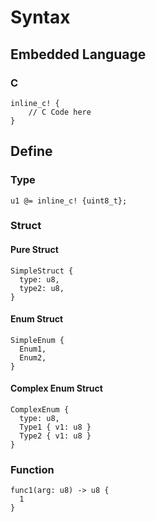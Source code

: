 # Syntax

## Embedded Language

### C

```
inline_c! {
    // C Code here
}
```

## Define

### Type

```
u1 @= inline_c! {uint8_t};
```

### Struct

#### Pure Struct

```
SimpleStruct {
  type: u8,
  type2: u8,
}
```

#### Enum Struct

```
SimpleEnum {
  Enum1,
  Enum2,
}
```

#### Complex Enum Struct

```
ComplexEnum {
  type: u8,
  Type1 { v1: u8 }
  Type2 { v1: u8 }
}
```

### Function
```
func1(arg: u8) -> u8 {
  1
}
```
